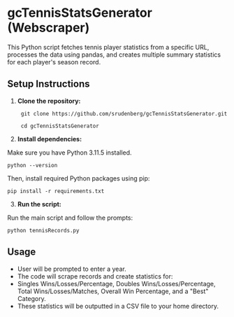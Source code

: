 # gcTennisStatsGenerator (Webscraper) 

This Python script fetches tennis player statistics from a specific URL, processes the data using pandas, and creates multiple summary statistics for each player's season record. 

## Setup Instructions

1. **Clone the repository:**

        git clone https://github.com/srudenberg/gcTennisStatsGenerator.git

        cd gcTennisStatsGenerator

3. **Install dependencies:**

Make sure you have Python 3.11.5 installed. 

    python --version

Then, install required Python packages using pip:

    pip install -r requirements.txt

3. **Run the script:**

Run the main script and follow the prompts:

    python tennisRecords.py

## Usage

- User will be prompted to enter a year. 
- The code will scrape records and create statistics for:
-   Singles Wins/Losses/Percentage, Doubles Wins/Losses/Percentage, Total Wins/Losses/Matches, Overall Win Percentage, and a "Best" Category. 
- These statistics will be outputted in a CSV file to your home directory. 
